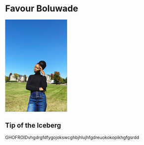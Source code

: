 # Favour Boluwade

<img src="assets/Profile Github.jpg" alt="alt text" width="200" height="300">


## Tip of the Iceberg

GHOFROIDvhgdrgfdfygojokswcghbjhlujhfgdreuokokopikhgfgsrdd
